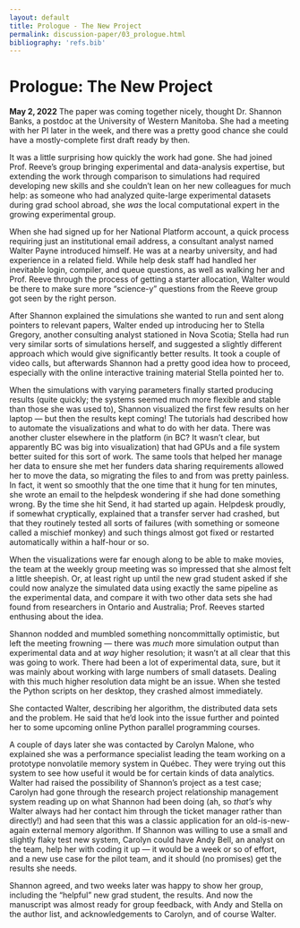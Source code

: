 ```yaml
---
layout: default
title: Prologue - The New Project
permalink: discussion-paper/03_prologue.html
bibliography: 'refs.bib'
---
```


Prologue: The New Project 
=========================

**May 2, 2022** The paper was coming together nicely, thought Dr.
Shannon Banks, a postdoc at the University of Western Manitoba. She had
a meeting with her PI later in the week, and there was a pretty good
chance she could have a mostly-complete first draft ready by then.

It was a little surprising how quickly the work had gone. She had joined
Prof. Reeve’s group bringing experimental and data-analysis expertise,
but extending the work through comparison to simulations had required
developing new skills and she couldn’t lean on her new colleagues for
much help: as someone who had analyzed quite-large experimental datasets
during grad school abroad, she *was* the local computational expert in
the growing experimental group.

When she had signed up for her National Platform account, a quick
process requiring just an institutional email address, a consultant
analyst named Walter Payne introduced himself. He was at a nearby
university, and had experience in a related field. While help desk staff
had handled her inevitable login, compiler, and queue questions, as well
as walking her and Prof. Reeve through the process of getting a starter
allocation, Walter would be there to make sure more “science-y”
questions from the Reeve group got seen by the right person.

After Shannon explained the simulations she wanted to run and sent along
pointers to relevant papers, Walter ended up introducing her to Stella
Gregory, another consulting analyst stationed in Nova Scotia; Stella had
run very similar sorts of simulations herself, and suggested a slightly
different approach which would give significantly better results. It
took a couple of video calls, but afterwards Shannon had a pretty good
idea how to proceed, especially with the online interactive training
material Stella pointed her to.

When the simulations with varying parameters finally started producing
results (quite quickly; the systems seemed much more flexible and stable
than those she was used to), Shannon visualized the first few results on
her laptop — but then the results kept coming! The tutorials had
described how to automate the visualizations and what to do with her
data. There was another cluster elsewhere in the platform (in BC? It
wasn’t clear, but apparently BC was big into visualization) that had
GPUs and a file system better suited for this sort of work. The same
tools that helped her manage her data to ensure she met her funders data
sharing requirements allowed her to move the data, so migrating the
files to and from was pretty painless. In fact, it went so smoothly that
the one time that it hung for ten minutes, she wrote an email to the
helpdesk wondering if she had done something wrong. By the time she hit
Send, it had started up again. Helpdesk proudly, if somewhat
cryptically, explained that a transfer server had crashed, but that they
routinely tested all sorts of failures (with something or someone called
a mischief monkey) and such things almost got fixed or restarted
automatically within a half-hour or so.

When the visualizations were far enough along to be able to make movies,
the team at the weekly group meeting was so impressed that she almost
felt a little sheepish. Or, at least right up until the new grad student
asked if she could now analyze the simulated data using exactly the same
pipeline as the experimental data, and compare it with two other data
sets she had found from researchers in Ontario and Australia; Prof.
Reeves started enthusing about the idea.

Shannon nodded and mumbled something noncommittally optimistic, but left
the meeting frowning — there was *much* more simulation output than
experimental data and at *way* higher resolution; it wasn’t at all clear
that this was going to work. There had been a lot of experimental data,
sure, but it was mainly about working with large numbers of small
datasets. Dealing with this much higher resolution data might be an
issue. When she tested the Python scripts on her desktop, they crashed
almost immediately.

She contacted Walter, describing her algorithm, the distributed data
sets and the problem. He said that he’d look into the issue further and
pointed her to some upcoming online Python parallel programming courses.

A couple of days later she was contacted by Carolyn Malone, who
explained she was a performance specialist leading the team working on a
prototype nonvolatile memory system in Québec. They were trying out this
system to see how useful it would be for certain kinds of data
analytics. Walter had raised the possibility of Shannon’s project as a
test case; Carolyn had gone through the research project relationship
management system reading up on what Shannon had been doing (ah, so
*that’s* why Walter always had her contact him through the ticket
manager rather than directly!) and had seen that this was a classic
application for an old-is-new-again external memory algorithm. If
Shannon was willing to use a small and slightly flaky test new system,
Carolyn could have Andy Bell, an analyst on the team, help her with
coding it up — it would be a week or so of effort, and a new use case
for the pilot team, and it should (no promises) get the results she
needs.

Shannon agreed, and two weeks later was happy to show her group,
including the “helpful” new grad student, the results. And now the
manuscript was almost ready for group feedback, with Andy and Stella on
the author list, and acknowledgements to Carolyn, and of course Walter.
